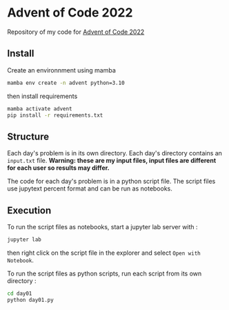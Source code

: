 # Advent of Code 2022

Repository of my code for [Advent of Code 2022](https://adventofcode.com/2022)

## Install

Create an environnment using mamba

```bash
mamba env create -n advent python=3.10
```

then install requirements

```bash
mamba activate advent
pip install -r requirements.txt
```

## Structure

Each day's problem is in its own directory. Each day's directory contains an `input.txt` file. 
**Warning: these are my input files, input files are different for each user so results may differ.**

The code for each day's problem is in a python script file. The script files use jupytext percent format and can be run as notebooks.

## Execution

To run the script files as notebooks, start a jupyter lab server with :

```bash
jupyter lab
```

then right click on the script file in the explorer and select `Open with Notebook`.

To run the script files as python scripts, run each script from its own directory :

```bash
cd day01
python day01.py
```
